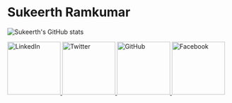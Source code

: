 # Sukeerth Ramkumar

![Sukeerth's GitHub stats](https://github-readme-stats.vercel.app/api?username=Sukeerth-v9474&show_icons=true&theme=dark)
<br>

<!--
[![Top Langs](https://github-readme-stats.vercel.app/api/top-langs/?username=Sukeerth-v9474&layout=compact)](https://github.com/yourusername)
![Your Contributions](https://img.shields.io/github/contributions/Sukeerth-v9474/year)
![GitHub followers](https://img.shields.io/github/followers/Sukeerth-v9474?label=Followers&style=social)
-->

<a href="https://www.linkedin.com/in/sukeerth-ramkumar-013300214/" target="_blank">
  <img src="https://img.shields.io/badge/LinkedIn-0077B5?style=for-the-badge&logo=linkedin&logoColor=white" alt="LinkedIn" style="width: 120px;">
</a>

<a href="https://twitter.com/SukeerthR" target="_blank">
  <img src="https://img.shields.io/badge/Twitter-1DA1F2?style=for-the-badge&logo=twitter&logoColor=white" alt="Twitter" style="width: 120px;">
</a>

<a href="https://github.com/Sukeerth-v9474" target="_blank">
  <img src="https://img.shields.io/badge/GitHub-181717?style=for-the-badge&logo=github&logoColor=white" alt="GitHub" style="width: 120px;">
</a>

<a href="https://www.facebook.com/profile.php?id=100084777442105" target="_blank">
  <img src="https://img.shields.io/badge/Facebook-1877F2?style=for-the-badge&logo=facebook&logoColor=white" alt="Facebook" style="width: 120px;">
</a>
